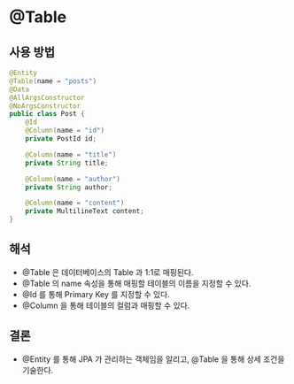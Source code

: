 # @Table

## 사용 방법

```java
@Entity
@Table(name = "posts")
@Data
@AllArgsConstructor
@NoArgsConstructor
public class Post {
    @Id
    @Column(name = "id")
    private PostId id;

    @Column(name = "title")
    private String title;

    @Column(name = "author")
    private String author;

    @Column(name = "content")
    private MultilineText content;
}
```

## 해석

* @Table 은 데이터베이스의 Table 과 1:1로 매핑된다.
* @Table 의 name 속성을 통해 매핑할 테이블의 이름을 지정할 수 있다.
* @Id 를 통해 Primary Key 를 지정할 수 있다.
* @Column 을 통해 테이블의 컬럼과 매핑할 수 있다.

## 결론

* @Entity 를 통해 JPA 가 관리하는 객체임을 알리고, @Table 을 통해 상세 조건을 기술한다.
